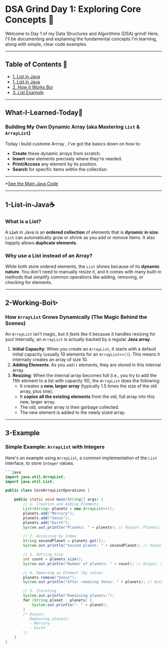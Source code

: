 # DSA Grind Day 1: Exploring Core Concepts 🚀

Welcome to Day 1 of my Data Structures and Algorithms (DSA) grind! Here, I'll be documenting and explaining the fundamental concepts I'm learning, along with simple, clear code examples.

---

## Table of Contents 📖

* [1. List in Java](#What-I-Learned-Today)
* [1. List in Java](#1-List-in-Java)
* [2. How it Works Boi ](#2-Working-Boi)
* [3. List Example](#3-Example)

---
## What-I-Learned-Today🧠

### Building My Own Dynamic Array (aka Mastering `List` & `ArrayList`)

Today i build custome Arrray , I've got the basics down on how to:

* **Create** these dynamic arrays from scratch.
* **Insert** new elements precisely where they're needed.
* **Print/Access** any element by its position.
* **Search** for specific items within the collection.
---

*[See the Main Java Code](https://github.com/codewithmrkay/Dsa-Grind-Day1/Main.java)

---
## 1-List-in-Java☕

### What is a List?

A **`List`** in Java is an **ordered collection** of elements that is **dynamic in size**. `List` can automatically grow or shrink as you add or remove items. It also happily allows **duplicate elements**.

### Why use a List instead of an Array?

While both store ordered elements, the `List` shines because of its **dynamic nature**. You don't need to manually resize it, and it comes with many built-in methods that simplify common operations like adding, removing, or checking for elements.

---
## 2-Working-Boi✨
### How `ArrayList` Grows Dynamically (The Magic Behind the Scenes) 

An `ArrayList` isn't magic, but it *feels* like it because it handles resizing for you! Internally, an `ArrayList` is actually backed by a regular **Java array**.

1.  **Initial Capacity**: When you create an `ArrayList`, it starts with a default initial capacity (usually 10 elements for an `ArrayList<>()`). This means it internally creates an array of size 10.
2.  **Adding Elements**: As you `add()` elements, they are stored in this internal array.
3.  **Resizing**: When the internal array becomes full (i.e., you try to add the 11th element to a list with capacity 10), the `ArrayList` does the following:
    * It creates a **new, larger array** (typically 1.5 times the size of the old array, plus one).
    * It **copies all the existing elements** from the old, full array into this new, larger array.
    * The old, smaller array is then garbage collected.
    * The new element is added to the newly sized array.

---

## 3-Example

### Simple Example: `ArrayList` with Integers

Here's an example using `ArrayList`, a common implementation of the `List` interface, to store `Integer` values.

```java
```java
import java.util.ArrayList;
import java.util.List;

public class CoreArrayListOperations {

    public static void main(String[] args) {
        // 1. Creation and Adding Elements
        List<String> planets = new ArrayList<>();
        planets.add("Mercury");
        planets.add("Venus");
        planets.add("Earth");
        System.out.println("Planets: " + planets); // Output: Planets: [Mercury, Venus, Earth]

        // 2. Accessing by Index
        String secondPlanet = planets.get(1);
        System.out.println("Second planet: " + secondPlanet); // Output: Second planet: Venus

        // 3. Getting Size
        int count = planets.size();
        System.out.println("Number of planets: " + count); // Output: Number of planets: 3

        // 4. Removing an Element (by value)
        planets.remove("Venus");
        System.out.println("After removing Venus: " + planets); // Output: After removing Venus: [Mercury, Earth]

        // 5. Iterating
        System.out.println("Remaining planets:");
        for (String planet : planets) {
            System.out.println("- " + planet);
        }
        /* Output:
           Remaining planets:
           - Mercury
           - Earth
        */
    }
}